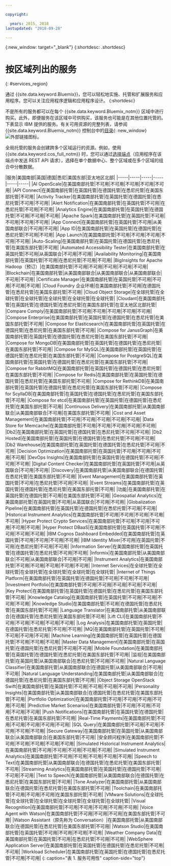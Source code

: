 ```yaml
---

copyright:

  years: 2015, 2018
lastupdated: "2018-09-28"

---
```

{:new_window: target="_blank"}
{:shortdesc: .shortdesc}


# 按区域列出的服务
{: #services_region}

通过 {{site.data.keyword.Bluemix}}，您可以轻松地实施、托管和扩展服务和应用程序。您可以关注应用程序逻辑和应用程序设计。
{:shortdesc}

不是所有的服务都可以在每个 {{site.data.keyword.Bluemix_notm}} 区域中进行购买。此外，即便服务在该区域中可供购买，该服务也可能是在其他位置托管的。下表显示 IBM 提供的服务。有关可用资源的完整列表，请参阅 {{site.data.keyword.Bluemix_notm}} 控制台中的[目录](https://console.bluemix.net/catalog/){: new_window} ![外部链接图标](../icons/launch-glyph.svg "外部链接图标")。 

全局托管的服务会创建跨多个区域运行的资源。例如，使用 {{site.data.keyword.cos_full_notm}} 时，您可以通过[选择端点](https://console.bluemix.net/docs/services/cloud-object-storage/basics/endpoints.html#select-regions-and-endpoints)（应用程序在该端点中发送 REST API 请求），选择在单个数据中心、整个区域或在多个区域的组合中分散数据。

<!-- Do not manually change the table or add content after the table. -->
<!-- Everything after the second line of the table will be deleted. -->
<!-- Also, do not change the number of dashes in the second line. -->
<!-- Ping @natimpe for details. -->

|服务|美国南部|英国|德国|悉尼|美国东部|亚太地区北部|
|-----|-----|-----|-----|-----|-----|
|AI OpenScale|在美国南部托管|不可用|不可用|不可用|不可用|不可用| 
|API Connect|在美国南部托管|在英国托管|在德国托管|在悉尼托管|在美国东部托管|不可用| 
|Activity Tracker|在美国南部托管|在英国托管|在德国托管|在悉尼托管|不可用|不可用| 
|Alert Notification|在美国南部托管|在英国托管|不可用|在悉尼托管|不可用|不可用| 
|Analytics Engine|在美国南部托管|在英国托管|在德国托管|不可用|不可用|不可用| 
|Apache Spark|在美国南部托管|在英国托管|不可用|不可用|不可用|不可用| 
|App Connect|在美国南部托管|在英国托管|不可用|从美国南部联合|不可用|不可用| 
|App ID|在美国南部托管|在英国托管|在德国托管|在悉尼托管|不可用|不可用| 
|App Launch|在美国南部托管|不可用|不可用|不可用|不可用|不可用| 
|Auto-Scaling|在美国南部托管|在英国托管|在德国托管|在悉尼托管|在美国东部托管|不可用| 
|Automated Accessibility Tester|在美国南部托管|在英国托管|不可用|从英国联合|不可用|不可用| 
|Availability Monitoring|在美国南部托管|在英国托管|不可用|在悉尼托管|不可用|不可用| 
|BigInsights for Apache Hadoop（预订）|在美国南部托管|不可用|不可用|不可用|不可用|不可用| 
|Blockchain|在美国南部托管|从美国南部联合|从美国南部联合|从美国南部联合|不可用|不可用| 
|Certificate Manager|在美国南部托管|在英国托管|不可用|不可用|不可用|不可用| 
|Cloud Foundry 企业环境|在美国南部托管|不可用|在德国托管|在悉尼托管|在美国东部托管|不可用| 
|Cloud Object Storage|在全球托管|在全球托管|在全球托管|在全球托管|在全球托管|在全球托管| 
|Cloudant|在美国南部托管|在英国托管|在德国托管|在悉尼托管|在美国东部托管|在亚太地区北部托管| 
|Compare Comply|在美国南部托管|不可用|不可用|不可用|不可用|不可用| 
|Compose Enterprise|在美国南部托管|在英国托管|在德国托管|在悉尼托管|在美国东部托管|不可用| 
|Compose for Elasticsearch|在美国南部托管|在英国托管|在德国托管|在悉尼托管|在美国东部托管|不可用| 
|Compose for JanusGraph|在美国南部托管|在英国托管|在德国托管|在悉尼托管|在美国东部托管|不可用| 
|Compose for MongoDB|在美国南部托管|在英国托管|在德国托管|在悉尼托管|在美国东部托管|不可用| 
|Compose for MySQL|在美国南部托管|在英国托管|在德国托管|在悉尼托管|在美国东部托管|不可用| 
|Compose for PostgreSQL|在美国南部托管|在英国托管|在德国托管|在悉尼托管|在美国东部托管|不可用| 
|Compose for RabbitMQ|在美国南部托管|在英国托管|在德国托管|在悉尼托管|在美国东部托管|不可用| 
|Compose for Redis|在美国南部托管|在英国托管|在德国托管|在悉尼托管|在美国东部托管|不可用| 
|Compose for RethinkDB|在美国南部托管|在英国托管|在德国托管|在悉尼托管|在美国东部托管|不可用| 
|Compose for ScyllaDB|在美国南部托管|在英国托管|在德国托管|在悉尼托管|在美国东部托管|不可用| 
|Compose for etcd|在美国南部托管|在英国托管|在德国托管|在悉尼托管|在美国东部托管|不可用| 
|Continuous Delivery|在美国南部托管|从美国南部联合|从美国南部联合|不可用|在美国东部托管|不可用| 
|Cost and Asset Management|在美国南部托管|不可用|不可用|不可用|不可用|不可用| 
|Data Store for Memcache|在美国南部托管|不可用|不可用|不可用|不可用|不可用| 
|Db2|在美国南部托管|在英国托管|在德国托管|在悉尼托管|不可用|不可用| 
|Db2 Hosted|在美国南部托管|在英国托管|在德国托管|在悉尼托管|不可用|不可用| 
|Db2 Warehouse|在美国南部托管|在英国托管|在德国托管|在悉尼托管|不可用|不可用| 
|Decision Optimization|在美国南部托管|在英国托管|不可用|不可用|不可用|不可用| 
|DevOps Insights|在美国南部托管|在英国托管|在德国托管|不可用|不可用|不可用| 
|Digital Content Checker|在美国南部托管|在英国托管|不可用|从英国联合|不可用|不可用| 
|Discovery|在美国南部托管|从美国南部联合|在德国托管|在悉尼托管|在美国东部托管|不可用| 
|Event Management|在美国南部托管|在英国托管|不可用|在悉尼托管|不可用|不可用| 
|Event Streams|在美国南部托管|在英国托管|在德国托管|在悉尼托管|在美国东部托管|不可用| 
|功能|在美国南部托管|在英国托管|在德国托管|不可用|在美国东部托管|不可用| 
|Geospatial Analytics|在美国南部托管|在英国托管|不可用|从英国联合|不可用|不可用| 
|Globalization Pipeline|在美国南部托管|在英国托管|在德国托管|在悉尼托管|不可用|不可用| 
|Historical Instrument Analytics|在美国南部托管|不可用|不可用|不可用|不可用|不可用| 
|Hyper Protect Crypto Services|在美国南部托管|不可用|不可用|不可用|不可用|不可用| 
|Hyper Protect DBaaS|在美国南部托管|在英国托管|不可用|不可用|不可用|不可用| 
|IBM Cognos Dashboard Embedded|在美国南部托管|在英国托管|不可用|不可用|不可用|不可用| 
|IBM Identity Mixer|不可用|在英国托管|不可用|在悉尼托管|不可用|不可用| 
|Information Server|在美国南部托管|在英国托管|在德国托管|在悉尼托管|不可用|不可用| 
|Informix|在美国南部托管|从美国南部联合|不可用|从美国南部联合|不可用|不可用| 
|Instrument Analytics|在美国南部托管|不可用|不可用|不可用|不可用|不可用| 
|Internet Services|在全球托管|在全球托管|在全球托管|在全球托管|在全球托管|在全球托管| 
|Internet of Things Platform|在美国南部托管|在英国托管|在德国托管|不可用|不可用|不可用| 
|Investment Portfolio|在美国南部托管|不可用|不可用|不可用|不可用|不可用| 
|Key Protect|在美国南部托管|在英国托管|在德国托管|在悉尼托管|在美国东部托管|不可用| 
|Knowledge Catalog|在美国南部托管|在英国托管|不可用|不可用|不可用|不可用| 
|Knowledge Studio|在美国南部托管|不可用|在德国托管|在悉尼托管|在美国东部托管|不可用| 
|Language Translator|在美国南部托管|从美国南部联合|在德国托管|在悉尼托管|在美国东部托管|不可用| 
|Lift CLI|在美国南部托管|不可用|不可用|不可用|不可用|不可用| 
|Log Analysis|在美国南部托管|在英国托管|在德国托管|在悉尼托管|不可用|不可用| 
|MQ|在美国南部托管|在英国托管|不可用|不可用|不可用|不可用| 
|Machine Learning|在美国南部托管|在英国托管|在德国托管|不可用|不可用|不可用| 
|Master Data Management|在美国南部托管|在英国托管|在德国托管|在悉尼托管|不可用|不可用| 
|Mobile Foundation|在美国南部托管|在英国托管|在德国托管|在悉尼托管|在美国东部托管|不可用| 
|监视|在美国南部托管|在英国托管|从美国南部联合|在悉尼托管|不可用|不可用| 
|Natural Language Classifier|在美国南部托管|从美国南部联合|在德国托管|从美国南部联合|不可用|不可用| 
|Natural Language Understanding|在美国南部托管|从美国南部联合|在德国托管|在悉尼托管|在美国东部托管|不可用| 
|Object Storage OpenStack Swift|在美国南部托管|在英国托管|不可用|不可用|不可用|不可用| 
|Personality Insights|在美国南部托管|从美国南部联合|在德国托管|在悉尼托管|在美国东部托管|不可用| 
|Portfolio Optimization|在美国南部托管|不可用|不可用|不可用|不可用|不可用| 
|Predictive Market Scenarios|在美国南部托管|不可用|不可用|不可用|不可用|不可用| 
|Push Notifications|在美国南部托管|在英国托管|在德国托管|在悉尼托管|在美国东部托管|不可用| 
|Real-Time Payments|在美国南部托管|不可用|不可用|不可用|不可用|不可用| 
|SQL Query|在美国南部托管|不可用|不可用|不可用|不可用|不可用| 
|Secure Gateway|在美国南部托管|在英国托管|从美国南部联合|从美国南部联合|在美国东部托管|不可用| 
|安全顾问程序|在美国南部托管|不可用|不可用|不可用|不可用|不可用| 
|Simulated Historical Instrument Analytics|在美国南部托管|不可用|不可用|不可用|不可用|不可用| 
|Simulated Instrument Analytics|在美国南部托管|不可用|不可用|不可用|不可用|不可用| 
|Speech to Text|在美国南部托管|从美国南部联合|在德国托管|在悉尼托管|在美国东部托管|不可用| 
|Streaming Analytics|在美国南部托管|在英国托管|在德国托管|不可用|不可用|不可用| 
|Text to Speech|在美国南部托管|从美国南部联合|在德国托管|在悉尼托管|在美国东部托管|不可用| 
|Tone Analyzer|在美国南部托管|从美国南部联合|在德国托管|在悉尼托管|在美国东部托管|不可用| 
|Toolchain|在美国南部托管|不可用|不可用|不可用|在美国东部托管|不可用| 
|VMware Solutions|在全球托管|在全球托管|在全球托管|在全球托管|在全球托管|在全球托管| 
|Visual Recognition|在美国南部托管|不可用|不可用|不可用|不可用|不可用| 
|Voice Agent with Watson|在美国南部托管|不可用|不可用|不可用|在美国东部托管|不可用| 
|Watson Assistant（原先称为 Conversation）|在美国南部托管|从美国南部联合|在德国托管|在悉尼托管|在美国东部托管|不可用| 
|Watson Studio|在美国南部托管|在英国托管|不可用|不可用|不可用|不可用| 
|Weather Company Data|在美国南部托管|在英国托管|不可用|在悉尼托管|不可用|不可用| 
|WebSphere Application Server|在美国南部托管|在英国托管|在德国托管|在悉尼托管|不可用|不可用| 
|Workload Scheduler|在美国南部托管|在英国托管|在德国托管|在悉尼托管|不可用|不可用| 
 {: caption="表 1. 服务可用性" caption-side="top"}
